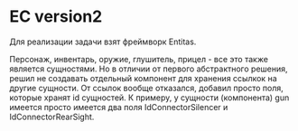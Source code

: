 # EC version2
Для реализации задачи взят фреймворк Entitas.

Персонаж, инвентарь, оружие, глушитель, прицел - все это также является сущностями. Но в отличии от первого абстрактного решения, решил не создавать отдельный компонент для хранения ссылкок на другие сущности. От ссылок вообще отказался, добавил просто поля, которые хранят id сущностей. К примеру, у сущности (компонента) gun имеется просто имеется два поля IdConnectorSilencer и IdConnectorRearSight.

